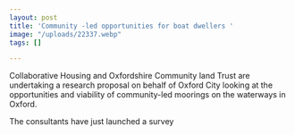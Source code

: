 ```yaml
---
layout: post
title: 'Community -led opportunities for boat dwellers '
image: "/uploads/22337.webp"
tags: []

---
```

Collaborative Housing and Oxfordshire Community land Trust are undertaking a research proposal on behalf of Oxford City looking at the opportunities and viability of community-led moorings on the waterways in Oxford. 

The consultants have just launched a survey 